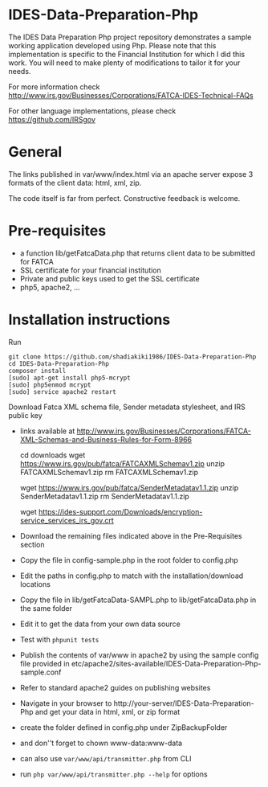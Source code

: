 # IDES-Data-Preparation-Php
The IDES Data Preparation Php project repository demonstrates a sample working application developed using Php.
Please note that this implementation is specific to the Financial Institution for which I did this work.
You will need to make plenty of modifications to tailor it for your needs.

For more information check http://www.irs.gov/Businesses/Corporations/FATCA-IDES-Technical-FAQs

For other language implementations, please check https://github.com/IRSgov

# General
The links published in var/www/index.html via an apache server expose 3 formats of the client data: html, xml, zip.

The code itself is far from perfect. Constructive feedback is welcome.

# Pre-requisites
* a function lib/getFatcaData.php that returns client data to be submitted for FATCA
* SSL certificate for your financial institution
* Private and public keys used to get the SSL certificate
* php5, apache2, ...

# Installation instructions
Run

    git clone https://github.com/shadiakiki1986/IDES-Data-Preparation-Php
    cd IDES-Data-Preparation-Php
    composer install
    [sudo] apt-get install php5-mcrypt
    [sudo] php5enmod mcrypt
    [sudo] service apache2 restart

Download Fatca XML schema file, Sender metadata stylesheet, and IRS public key
* links available at http://www.irs.gov/Businesses/Corporations/FATCA-XML-Schemas-and-Business-Rules-for-Form-8966

    cd downloads
    wget https://www.irs.gov/pub/fatca/FATCAXMLSchemav1.zip
    unzip FATCAXMLSchemav1.zip
    rm FATCAXMLSchemav1.zip

    wget https://www.irs.gov/pub/fatca/SenderMetadatav1.1.zip
    unzip SenderMetadatav1.1.zip 
    rm SenderMetadatav1.1.zip 

    wget https://ides-support.com/Downloads/encryption-service_services_irs_gov.crt

* Download the remaining files indicated above in the Pre-Requisites section
* Copy the file in config-sample.php in the root folder to config.php
* Edit the paths in config.php to match with the installation/download locations
* Copy the file in lib/getFatcaData-SAMPL.php to lib/getFatcaData.php in the same folder
* Edit it to get the data from your own data source
* Test with `phpunit tests`

* Publish the contents of var/www in apache2 by using the sample config file provided in etc/apache2/sites-available/IDES-Data-Preparation-Php-sample.conf
 * Refer to standard apache2 guides on publishing websites
* Navigate in your browser to http://your-server/IDES-Data-Preparation-Php and get your data in html, xml, or zip format
* create the folder defined in config.php under ZipBackupFolder
 * and don''t forget to chown www-data:www-data
* can also use `var/www/api/transmitter.php` from CLI
 * run `php var/www/api/transmitter.php --help` for options
